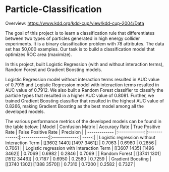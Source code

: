 # Particle-Classification

Overview: https://www.kdd.org/kdd-cup/view/kdd-cup-2004/Data

The goal of this project is to learn a classification rule that differentiates between two types of particles generated in high energy collider experiments. It is a binary classification problem with 78 attributes. The data set has 50,000 examples. Our task is to build a classification model that optimizes ROC area (maximize).

In this project, built Logistic Regression (with and without interaction terms), Random Forest and Gradient Boosting models. 

Logistic Regression model without interaction terms resulted in AUC value of 0.7915 and Logistic Regression model with interaction terms resulted in AUC value of 0.7912.
We also built a Random Forest classifier to classify the particle types that resulted in a higher AUC value of 0.8081.
Further, we trained Gradient Boosting classifier that resulted in the highest AUC value of 0.8266, making Gradient Boosting as the best model among all the developed models. 

The various performance metrics of the developed models can be found in the table below:
| Model |	Confusion Matrix | Accuracy Rate | True Positive Rate	| False Positive Rate	| Precision |
| ------------- |:-------------:|:-------------:|:-------------:|:-------------:| -----:|
| Logistic regression without Interaction Term | [[3602 1440] [1497 3461]] | 0.7063 |	0.6980 | 0.2856 | 0.7061 |
| Logistic regression with Interaction Term |	[[3607 1435] [1496 3462]]	| 0.7069 |	0.6982 | 0.2846 | 0.7069 |
| Random Forest	| [[3741 1301] [1512 3446]] |	0.7187 | 0.6950 | 0.2580 | 0.7259 |
| Gradient Boosting	| [[3740 1302] [1388 3570]]	| 0.7310 | 0.7200 | 0.2582 | 0.7327 |
